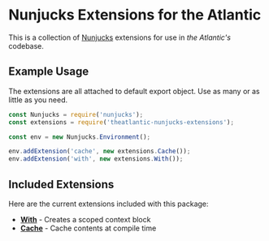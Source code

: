 # Nunjucks Extensions for the Atlantic

This is a collection of [Nunjucks](https://github.com/mozilla/nunjucks/) extensions for use in _the Atlantic's_ codebase.

## Example Usage

The extensions are all attached to default export object. Use as many or as little as you need.

```javascript
const Nunjucks = require('nunjucks');
const extensions = require('theatlantic-nunjucks-extensions');

const env = new Nunjucks.Environment();

env.addExtension('cache', new extensions.Cache());
env.addExtension('with', new extensions.With());
```

## Included Extensions

Here are the current extensions included with this package:

* **[With](https://github.com/theatlantic/nunjucks-extensions/tree/master/lib/with)** - Creates a scoped context block
* **[Cache](https://github.com/theatlantic/nunjucks-extensions/tree/master/lib/cache)** - Cache contents at compile time
